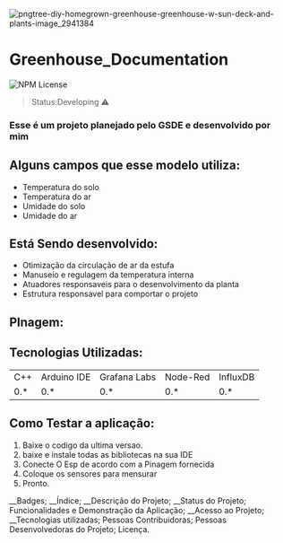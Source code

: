 
![pngtree-diy-homegrown-greenhouse-greenhouse-w-sun-deck-and-plants-image_2941384](https://github.com/Lukasilvestre/greenhouse_documentation/assets/127157371/0691a8fe-1b88-4537-ad91-b8ea5a4a3a4c)

<h1>Greenhouse_Documentation</h1>

![NPM License](https://img.shields.io/npm/l/:packageName)


> Status:Developing ⚠️

### Esse é um projeto planejado pelo GSDE e desenvolvido por mim

## Alguns campos que esse modelo utiliza:

+ Temperatura do solo
+ Temperatura do ar
+ Umidade do solo
+ Umidade do ar

## Está Sendo desenvolvido:

+ Otimização da circulação de ar da estufa
+ Manuseio e regulagem da temperatura interna
+ Atuadores responsaveis para o desenvolvimento da planta
+ Estrutura responsavel para comportar o projeto

## PInagem:



## Tecnologias Utilizadas:

<Table>
  <tr>
    <td>C++</td>
    <td>Arduino IDE</td>
    <td>Grafana Labs</td>
    <td>Node-Red</td>
    <td>InfluxDB</td>
  </tr>
  <tr>
    <td>0.*</td>
    <td>0.*</td>
    <td>0.*</td>
    <td>0.*</td>
    <td>0.*</td>
  </tr>
</Table>

## Como Testar a aplicação:

1) Baixe o codigo da ultima versao.
2) baixe e instale todas as bibliotecas na sua IDE
3) Conecte O Esp de acordo com a Pinagem fornecida
4) Coloque os sensores para mensurar
5) Pronto.


__Badges;
__Índice;
__Descrição do Projeto;
__Status do Projeto;
Funcionalidades e Demonstração da Aplicação;
__Acesso ao Projeto;
__Tecnologias utilizadas;
Pessoas Contribuidoras;
Pessoas Desenvolvedoras do Projeto;
Licença.
